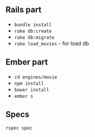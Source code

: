 ## Rails part
* `bundle install`
* `rake db:create`
* `rake db:migrate`
* `rake load_movies` - for load db

## Ember part
* `cd engines/movie`
* `npm install`
* `bower install`
* `ember s`

## Specs
`rspec spec`
